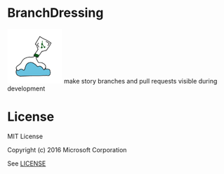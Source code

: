 # BranchDressing
<img src="BranchDressing.png" width="125" /> make story branches and pull requests visible during development

# License
MIT License

Copyright (c) 2016 Microsoft Corporation

See [LICENSE](LICENSE)
